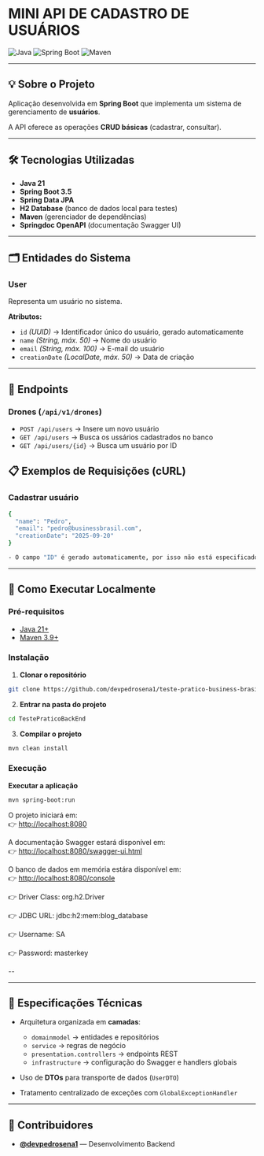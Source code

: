 # MINI API DE CADASTRO DE USUÁRIOS

![Java](https://img.shields.io/badge/Java-21-ED8B00?style=for-the-badge&logo=openjdk&logoColor=white)
![Spring Boot](https://img.shields.io/badge/Spring%20Boot-3.5-6DB33F?style=for-the-badge&logo=springboot&logoColor=white)
![Maven](https://img.shields.io/badge/Maven-3.9-blue?style=for-the-badge&logo=apachemaven&logoColor=white)

---

## 💡 Sobre o Projeto

Aplicação desenvolvida em **Spring Boot** que implementa um sistema de gerenciamento de **usuários**.  

A API oferece as operações **CRUD básicas** (cadastrar, consultar).

---

## 🛠️ Tecnologias Utilizadas

- **Java 21**
- **Spring Boot 3.5**
- **Spring Data JPA**
- **H2 Database** (banco de dados local para testes)
- **Maven** (gerenciador de dependências)
- **Springdoc OpenAPI** (documentação Swagger UI)

---

## 🗂️ Entidades do Sistema

### **User**
Representa um usuário no sistema.  

**Atributos:**
- `id` *(UUID)* → Identificador único do usuário, gerado automaticamente  
- `name` *(String, máx. 50)* → Nome do usuário 
- `email` *(String, máx. 100)* → E-mail do usuário 
- `creationDate` *(LocalDate, máx. 50)* → Data de criação 

---

## 📌 Endpoints

### **Drones** (`/api/v1/drones`)

- `POST /api/users` → Insere um novo usuário
- `GET /api/users` → Busca os ussários cadastrados no banco
- `GET /api/users/{id}` → Busca um usuário por ID


## 📋 Exemplos de Requisições (cURL)

### **Cadastrar usuário**

```bash
{
  "name": "Pedro",
  "email": "pedro@businessbrasil.com",
  "creationDate": "2025-09-20"
}

- O campo "ID" é gerado automaticamente, por isso não está especificado no JSON.
```

---

## 🚀 Como Executar Localmente

### **Pré-requisitos**

- [Java 21+](https://www.oracle.com/java/technologies/javase/jdk21-archive-downloads.html)  
- [Maven 3.9+](https://maven.apache.org/download.cgi)  

### **Instalação**


1. **Clonar o repositório**  
```bash
git clone https://github.com/devpedrosena1/teste-pratico-business-brasil.git
```

2. **Entrar na pasta do projeto**  
```bash
cd TestePraticoBackEnd
```

3. **Compilar o projeto**  
```bash
mvn clean install
```

### **Execução**

**Executar a aplicação**  
```bash
mvn spring-boot:run
```

O projeto iniciará em:  
👉 [http://localhost:8080](http://localhost:8080)

A documentação Swagger estará disponível em:  
👉 [http://localhost:8080/swagger-ui.html](http://localhost:8080/swagger-ui.html)

O banco de dados em memória estára disponível em:  
👉 [http://localhost:8080/console](http://localhost:8080/console)

👉 Driver Class: org.h2.Driver

👉 JDBC URL: jdbc:h2:mem:blog_database

👉 Username: SA

👉 Password: masterkey

-- 

---

## 📐 Especificações Técnicas

- Arquitetura organizada em **camadas**:  
  - `domainmodel` → entidades e repositórios  
  - `service` → regras de negócio  
  - `presentation.controllers` → endpoints REST  
  - `infrastructure` → configuração do Swagger e handlers globais  

- Uso de **DTOs** para transporte de dados (`UserDTO`)  
- Tratamento centralizado de exceções com `GlobalExceptionHandler`

---

## 👥 Contribuidores

- [**@devpedrosena1**](https://github.com/devpedrosena1) — Desenvolvimento Backend
